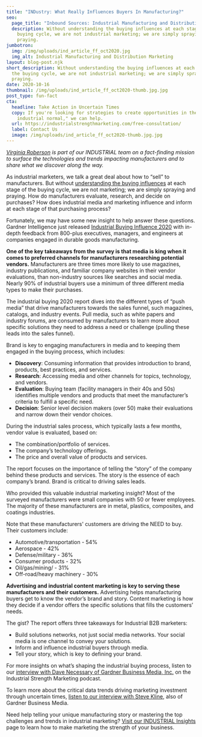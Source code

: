 ```yaml
---
title: "INDustry: What Really Influences Buyers In Manufacturing?"
seo:
  page_title: "Inbound Sources: Industrial Manufacturing and Distribution Marketing"
  description: Without understanding the buying influences at each stage of the
    buying cycle, we are not industrial marketing; we are simply spraying and
    praying.
jumbotron:
  img: /img/uploads/ind_article_ff_oct2020.jpg
  img_alt: Industrial Manufacturing and Distribution Marketing
layout: blog-post.njk
short_description: Without understanding the buying influences at each stage of
  the buying cycle, we are not industrial marketing; we are simply spraying and
  praying.
date: 2020-10-16
thumbnail: /img/uploads/ind_article_ff_oct2020-thumb.jpg.jpg
post_type: fun-fact
cta:
  headline: Take Action in Uncertain Times
  copy: If you're looking for strategies to create opportunities in the "new
    industrial normal," we can help.
  url: https://industrialstrengthmarketing.com/free-consultation/
  label: Contact Us
  image: /img/uploads/ind_article_ff_oct2020-thumb.jpg.jpg
---
```

*[Virginia Roberson](https://www.linkedin.com/in/virginia-roberson-85a5583/) is part of our INDUSTRIAL team on a fact-finding mission to surface the technologies and trends impacting manufacturers and to share what we discover along the way.*

As industrial marketers, we talk a great deal about how to “sell” to manufacturers. But without [understanding the buying influences](https://industrialstrengthmarketing.com/insights/podcast/industrial-buying-process-dave-necessary-gardner/) at each stage of the buying cycle, we are not marketing; we are simply spraying and praying. How do manufacturers evaluate, research, and decide on purchases? How does industrial media and marketing influence and inform at each stage of that purchasing process?

Fortunately, we may have some new insight to help answer these questions. Gardner Intelligence just released [Industrial Buying Influence 2020](https://collections.gardnerweb.com/ibi) with in-depth feedback from 800-plus executives, managers, and engineers at companies engaged in durable goods manufacturing.

**One of the key takeaways from the survey is that media is king when it comes to preferred channels for manufacturers researching potential vendors.** Manufacturers are three times more likely to use magazines, industry publications, and familiar company websites in their vendor evaluations, than non-industry sources like searches and social media. Nearly 90% of industrial buyers use a minimum of three different media types to make their purchases.

The industrial buying 2020 report dives into the different types of “push media” that drive manufacturers towards the sales funnel, such magazines, catalogs, and industry events. Pull media, such as white papers and industry forums, are consumed by manufacturers to learn more about specific solutions they need to address a need or challenge (pulling these leads into the sales funnel).

Brand is key to engaging manufacturers in media and to keeping them engaged in the buying process, which includes:

* **Discovery**: Consuming information that provides introduction to brand, products, best practices, and services.
* **Research**: Accessing media and other channels for topics, technology, and vendors.
* **Evaluation**: Buying team (facility managers in their 40s and 50s) identifies multiple vendors and products that meet the manufacturer’s criteria to fulfill a specific need.
* **Decision**: Senior level decision makers (over 50) make their evaluations and narrow down their vendor choices.

During the industrial sales process, which typically lasts a few months, vendor value is evaluated, based on:

* The combination/portfolio of services.
* The company’s technology offerings.
* The price and overall value of products and services.

The report focuses on the importance of telling the “story” of the company behind these products and services. The story is the essence of each company’s brand. Brand is critical to driving sales leads.

Who provided this valuable industrial marketing insight? Most of the surveyed manufacturers were small companies with 50 or fewer employees. The majority of these manufacturers are in metal, plastics, composites, and coatings industries.

Note that these manufacturers' customers are driving the NEED to buy. Their customers include:

* Automotive/transportation - 54%
* Aerospace - 42%
* Defense/military - 36%
* Consumer products - 32%
* Oil/gas/mining/ - 31%
* Off-road/heavy machinery - 30%

**Advertising and industrial content marketing is key to serving these manufacturers and their customers.** Advertising helps manufacturing buyers get to know the vendor’s brand and story. Content marketing is how they decide if a vendor offers the specific solutions that fills the customers’ needs.

The gist? The report offers three takeaways for Industrial B2B marketers:

* Build solutions networks, not just social media networks. Your social media is one channel to convey your solutions.
* Inform and influence industrial buyers through media.
* Tell your story, which is key to defining your brand.

For more insights on what’s shaping the industrial buying process, listen to our [interview with Dave Necessary of Gardner Business Media, Inc.](https://industrialstrengthmarketing.com/insights/podcast/industrial-buying-process-dave-necessary-gardner/) on the Industrial Strength Marketing podcast.

To learn more about the critical data trends driving marketing investment through uncertain times, [listen to our interview with Steve Kline](https://industrialstrengthmarketing.com/insights/podcast/marketing-in-a-recession-steve-kline-gardner/), also of Gardner Business Media.

Need help telling your unique manufacturing story or mastering the top challenges and trends in industrial marketing? [Visit our INDUSTRIAL Insights](https://industrialstrengthmarketing.com/insights/) page to learn how to make marketing the strength of your business.